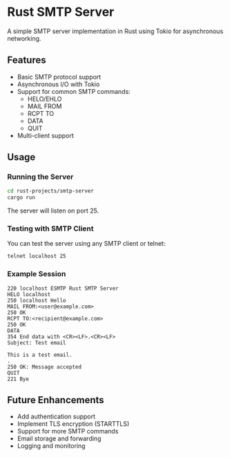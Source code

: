 # Rust SMTP Server

A simple SMTP server implementation in Rust using Tokio for asynchronous networking.

## Features

- Basic SMTP protocol support
- Asynchronous I/O with Tokio
- Support for common SMTP commands:
  - HELO/EHLO
  - MAIL FROM
  - RCPT TO
  - DATA
  - QUIT
- Multi-client support

## Usage

### Running the Server

```bash
cd rust-projects/smtp-server
cargo run
```

The server will listen on port 25.

### Testing with SMTP Client

You can test the server using any SMTP client or telnet:

```bash
telnet localhost 25
```

### Example Session

```
220 localhost ESMTP Rust SMTP Server
HELO localhost
250 localhost Hello
MAIL FROM:<user@example.com>
250 OK
RCPT TO:<recipient@example.com>
250 OK
DATA
354 End data with <CR><LF>.<CR><LF>
Subject: Test email

This is a test email.
.
250 OK: Message accepted
QUIT
221 Bye
```

## Future Enhancements

- Add authentication support
- Implement TLS encryption (STARTTLS)
- Support for more SMTP commands
- Email storage and forwarding
- Logging and monitoring
